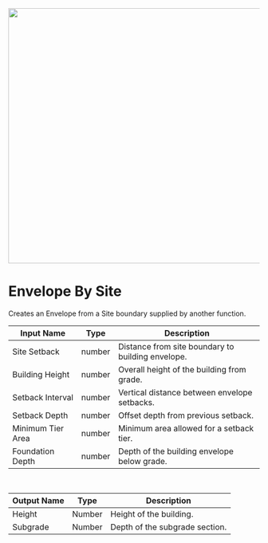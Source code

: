 <img src="preview.png" width="512">

# Envelope By Site

Creates an Envelope from a Site boundary supplied by another function.

|Input Name|Type|Description|
|---|---|---|
|Site Setback|number|Distance from site boundary to building envelope.|
|Building Height|number|Overall height of the building from grade.|
|Setback Interval|number|Vertical distance between envelope setbacks.|
|Setback Depth|number|Offset depth from previous setback.|
|Minimum Tier Area|number|Minimum area allowed for a setback tier.|
|Foundation Depth|number|Depth of the building envelope below grade.|


<br>

|Output Name|Type|Description|
|---|---|---|
|Height|Number|Height of the building.|
|Subgrade|Number|Depth of the subgrade section.|

